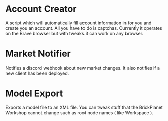 # Account Creator
A script which will automatically fill account information in for you and create you an account. All you have to do is captchas. Currently it operates on the Brave browser but with tweaks it can work on any browser.

# Market Notifier
Notifies a discord webhook about new market changes. It also notifies if a new client has been deployed.

# Model Export
Exports a model file to an XML file. You can tweak stuff that the BrickPlanet Workshop cannot change such as root node names ( like Workspace ).
